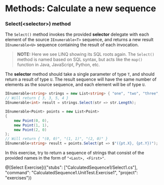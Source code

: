 [//]: # (GENERATED FILE -- DO NOT EDIT)
# Methods: Calculate a new sequence

### Select(&lt;selector&gt;) method
The `Select()` method invokes the provided **selector** delegate with each element of the source `IEnumerable<T>` sequence, and returns a new result `IEnumerable<U>` sequence containing the result of each invocation.

> **NOTE:** Here we see LINQ showing its SQL roots again. The `Select()` method is named based on SQL syntax, but acts like the `map()` function in Java, JavaScript, Python, etc.

The **selector** method should take a single parameter of type `T`, and should return a result of type `U`. The result sequence will have the same number of elements as the source sequence, and each element will be of type `U`.

```csharp
IEnumerable<string> strings = new List<string> { "one", "two", "three", "four" };
// Will return { 3, 3, 5, 4 }
IEnumerable<int> result = strings.Select(str => str.Length);

IEnumerable<Point> points = new List<Point>
{
    new Point(0, 0),
    new Point(1, 1),
    new Point(2, 0)
};
// Will return { "(0, 0)", "(1, 1)", "(2, 0)" }
IEnumerable<string> result = points.Select(pt => $"({pt.X}, {pt.Y})");
```

In this exercise, try to return a sequence of strings that consist of the provided names in the form of `"<Last>, <First>"`.

@[Select Exercise]({"stubs": ["CalculatedSequence1/Select1.cs"], "command": "CalculatedSequence1.UnitTest.Exercise1", "project": "exercises"})
